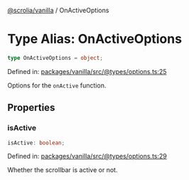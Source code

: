 [@scrolia/vanilla](../README.md) / OnActiveOptions

# Type Alias: OnActiveOptions

```ts
type OnActiveOptions = object;
```

Defined in: [packages/vanilla/src/@types/options.ts:25](https://github.com/alpheus-day/scrolia/blob/a7062c82222b0dcb500e88f7ca3fff69b13a5fcd/packages/vanilla/src/@types/options.ts#L25)

Options for the `onActive` function.

## Properties

### isActive

```ts
isActive: boolean;
```

Defined in: [packages/vanilla/src/@types/options.ts:29](https://github.com/alpheus-day/scrolia/blob/a7062c82222b0dcb500e88f7ca3fff69b13a5fcd/packages/vanilla/src/@types/options.ts#L29)

Whether the scrollbar is active or not.
